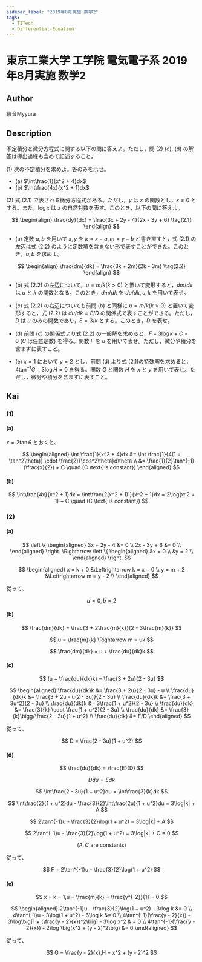 ```yaml
---
sidebar_label: "2019年8月実施 数学2"
tags:
  - TITech
  - Differential-Equation
---
```

# 東京工業大学 工学院 電気電子系 2019年8月実施 数学2

## **Author**
祭音Myyura

## **Description**
不定積分と微分方程式に関する以下の問に答えよ。ただし，問 (2) ($c$), (d) の解答は導出過程も含めて記述すること。

(1) 次の不定積分を求めよ。答のみを示せ。

- (a) $\int\frac{1}{x^2 + 4}dx$
- (b) $\int\frac{4x}{x^2 + 1}dx$

(2) 式 $(2.1)$ で表される微分方程式がある。ただし，$y$ は $x$ の関数とし，$x \neq 0$ とする。また，$\log x$ は $x$ の自然対数を表す。このとき，以下の問に答えよ。 

$$
\begin{align}
\frac{dy}{dx} = \frac{3x + 2y - 4}{2x - 3y + 6} \tag{2.1}
\end{align}
$$

- (a) 定数 $a,b$ を用いて $x,y$ を $k = x - a,m = y - b$ と書き直すと，式 $(2.1)$ の左辺は式 $(2.2)$ のように定数項を含まない形で表すことができた。このとき，$a,b$ を求めよ。

$$
\begin{align}
\frac{dm}{dk} = \frac{3k + 2m}{2k - 3m} \tag{2.2}
\end{align}
$$

- (b) 式 $(2.2)$ の左辺について，$u = m/k(k > 0)$ と置いて変形すると，$dm/dk$ は $u$ と $k$ の関数となる。このとき，$dm/dk$ を $du/dk,u,k$ を用いて表せ。

- ($c$) 式 $(2.2)$ の右辺についても前問 (b) と同様に $u = m/k(k > 0)$ と置いて変形すると，式 $(2.2)$ は $du/dk = E/D$ の関係式で表すことができる。ただし，$D$ は $u$ のみの関数であり，$E = 3/k$ とする。このとき，$D$ を表せ。 

- (d) 前問 ($c$) の関係式より式 $(2.2)$ の一般解を求めると，$F - 3\log k + C = 0 \ (C\text{ は任意定数})$ を得る。関数 $F$ を $u$ を用いて表せ。ただし，微分や積分を含まずに表すこと。

- (e) $x = 1$ において $y = 2$ とし，前問 (d) より式
$(2.1)$の特殊解を求めると， $4\tan^{-1}G - 3\log H = 0$ を得る。関数 $G$ と関数 $H$ を $x$ と $y$ を用いて表せ。ただし，微分や積分を含まずに表すこと。

## **Kai** 
### (1)
#### (a)
$x = 2\tan\theta$ とおくと、

$$
\begin{aligned}
\int \frac{1}{x^2 + 4}dx &= \int \frac{1}{4(1 + \tan^2\theta)} \cdot \frac{2}{\cos^2\theta}d\theta \\
&= \frac{1}{2}\tan^{-1}(\frac{x}{2}) + C \quad (C \text{ is constant})
\end{aligned}
$$

#### (b)

$$
\int\frac{4x}{x^2 + 1}dx = \int\frac{2(x^2 + 1)'}{x^2 + 1}dx = 2\log(x^2 + 1) + C \quad (C \text{ is constant})
$$

### (2)
#### (a)

$$
\left \{
\begin{aligned}
3x + 2y - 4 &= 0 \\
2x - 3y + 6 &= 0 \\
\end{aligned}
\right. 
\Rightarrow
\left \{
\begin{aligned}
&x = 0 \\
&y = 2 \\
\end{aligned}
\right.
$$

$$
\begin{aligned}
x = k + 0 &\Leftrightarrow k = x + 0 \\
y = m + 2 &\Leftrightarrow m = y - 2 \\
\end{aligned}
$$

従って、

$$
a = 0 , b = 2
$$

#### (b)

$$
\frac{dm}{dk} = \frac{3 + 2\frac{m}{k}}{2 - 3\frac{m}{k}}
$$

$$
u = \frac{m}{k} \Rightarrow m = uk
$$

$$
\frac{dm}{dk} = u + \frac{du}{dk}k
$$

#### ($c$)

$$
(u + \frac{du}{dk}k) = \frac{3 + 2u}{2 - 3u}
$$

$$
\begin{aligned}
\frac{du}{dk}k &= \frac{3 + 2u}{2 - 3u} - u \\
\frac{du}{dk}k &= \frac{3 + 2u - u(2 - 3u)}{2 - 3u} \\
\frac{du}{dk}k &= \frac{3 + 3u^2}{2 - 3u} \\
\frac{du}{dk}k &= 3\frac{1 + u^2}{2 - 3u} \\
\frac{du}{dk} &= \frac{3}{k} \cdot \frac{1 + u^2}{2 - 3u} \\
\frac{du}{dk} &= \frac{3}{k}\bigg/\frac{2 - 3u}{1 + u^2} \\
\frac{du}{dk} &= E/D
\end{aligned}
$$

従って、

$$
D = \frac{2 - 3u}{1 + u^2}
$$

#### (d)

$$
\frac{du}{dk} = \frac{E}{D}
$$

$$
Ddu = Edk
$$

$$
\int\frac{2 - 3u}{1 + u^2}du = \int\frac{3}{k}dk
$$

$$
\int\frac{2}{1 + u^2}du - \frac{3}{2}\int\frac{2u}{1 + u^2}du = 3\log|k| + A
$$

$$
2\tan^{-1}u - \frac{3}{2}\log(1 + u^2) = 3\log|k| + A
$$

$$
2\tan^{-1}u - \frac{3}{2}\log(1 + u^2) = 3\log|k| + C = 0
$$

$$
(A,C \text{ are constants})
$$

従って、

$$
F = 2\tan^{-1}u - \frac{3}{2}\log(1 + u^2)
$$

#### (e)

$$
x = k = 1,u = \frac{m}{k} = \frac{y^{-2}}{1} = 0
$$

$$
\begin{aligned}
2\tan^{-1}u - \frac{3}{2}\log(1 + u^2) - 3\log k &= 0 \\
4\tan^{-1}u - 3\log(1 + u^2) - 6\log k &= 0 \\
4\tan^{-1}(\frac{y - 2}{x}) - 3\log\big[1 + (\frac{y - 2}{x})^2\big] - 3\log x^2 & = 0 \\
4\tan^{-1}(\frac{y - 2}{x}) - 2\log \big(x^2 + (y - 2)^2\big) &= 0
\end{aligned}
$$

従って、

$$
G = \frac{y - 2}{x},H = x^2 + (y - 2)^2
$$